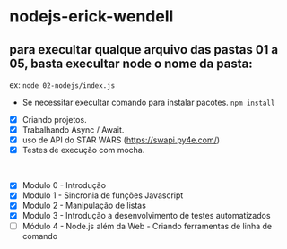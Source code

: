# nodejs-erick-wendell

## para execultar qualque arquivo das pastas 01 a 05, basta execultar node o nome da pasta:

ex: ```node 02-nodejs/index.js```

- Se necessitar execultar comando para instalar pacotes.
```npm install```

- [x] Criando projetos.
- [x] Trabalhando Async / Await.
- [x] uso de API do STAR WARS (https://swapi.py4e.com/)
- [x] Testes de execução com mocha.

<br>

- [x] Modulo 0 - Introdução
- [x] Modulo 1 - Sincronia de funções Javascript
- [x] Modulo 2 - Manipulação de listas
- [x] Modulo 3 - Introdução a desenvolvimento de testes automatizados
- [ ] Módulo 4 - Node.js além da Web - Criando ferramentas de linha de comando
